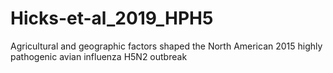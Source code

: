 # Hicks-et-al_2019_HPH5
Agricultural and geographic factors shaped the North American 2015 highly pathogenic avian influenza H5N2 outbreak
